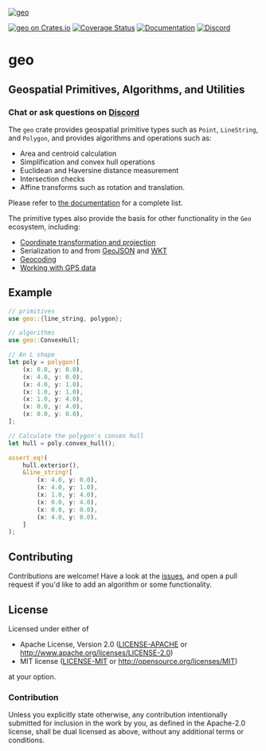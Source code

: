 [![geo](https://avatars1.githubusercontent.com/u/10320338?v=4&s=50)](https://github.com/georust)

[![geo on Crates.io](https://img.shields.io/crates/v/geo.svg?color=brightgreen)](https://crates.io/crates/geo)
[![Coverage Status](https://coveralls.io/repos/github/georust/geo/badge.svg?branch=trying)](https://coveralls.io/github/georust/geo?branch=trying)
[![Documentation](https://docs.rs/geo/badge.svg)](https://docs.rs/geo)
[![Discord](https://img.shields.io/discord/598002550221963289)](https://discord.gg/Fp2aape)

# geo

## Geospatial Primitives, Algorithms, and Utilities

### Chat or ask questions on [Discord](https://discord.gg/Fp2aape)

The `geo` crate provides geospatial primitive types such as `Point`, `LineString`, and `Polygon`, and provides algorithms and operations such as:
- Area and centroid calculation
- Simplification and convex hull operations
- Euclidean and Haversine distance measurement
- Intersection checks
- Affine transforms such as rotation and translation.

Please refer to [the documentation](https://docs.rs/geo) for a complete list.

The primitive types also provide the basis for other functionality in the `Geo` ecosystem, including:

- [Coordinate transformation and projection](https://github.com/georust/proj)
- Serialization to and from [GeoJSON](https://github.com/georust/geojson) and [WKT](https://github.com/georust/wkt)
- [Geocoding](https://github.com/georust/geocoding)
- [Working with GPS data](https://github.com/georust/gpx)

## Example

```rust
// primitives
use geo::{line_string, polygon};

// algorithms
use geo::ConvexHull;

// An L shape
let poly = polygon![
    (x: 0.0, y: 0.0),
    (x: 4.0, y: 0.0),
    (x: 4.0, y: 1.0),
    (x: 1.0, y: 1.0),
    (x: 1.0, y: 4.0),
    (x: 0.0, y: 4.0),
    (x: 0.0, y: 0.0),
];

// Calculate the polygon's convex hull
let hull = poly.convex_hull();

assert_eq!(
    hull.exterior(),
    &line_string![
        (x: 4.0, y: 0.0),
        (x: 4.0, y: 1.0),
        (x: 1.0, y: 4.0),
        (x: 0.0, y: 4.0),
        (x: 0.0, y: 0.0),
        (x: 4.0, y: 0.0),
    ]
);
```

## Contributing

Contributions are welcome! Have a look at the [issues](https://github.com/georust/geo/issues), and open a pull request if you'd like to add an algorithm or some functionality.

## License

Licensed under either of

 * Apache License, Version 2.0 ([LICENSE-APACHE](LICENSE-APACHE) or http://www.apache.org/licenses/LICENSE-2.0)
 * MIT license ([LICENSE-MIT](LICENSE-MIT) or http://opensource.org/licenses/MIT)

at your option.

### Contribution

Unless you explicitly state otherwise, any contribution intentionally submitted
for inclusion in the work by you, as defined in the Apache-2.0 license, shall be dual licensed as above, without any
additional terms or conditions.
